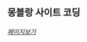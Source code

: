 <h2>몽블랑 사이트 코딩</h2>
<h6><a href="https://isjh828.github.io/montblanc/01_montblanc.html">페이지보기</a></h6>
